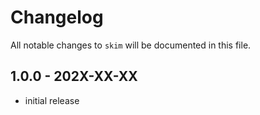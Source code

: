 # Changelog

All notable changes to `skim` will be documented in this file.

## 1.0.0 - 202X-XX-XX

- initial release
